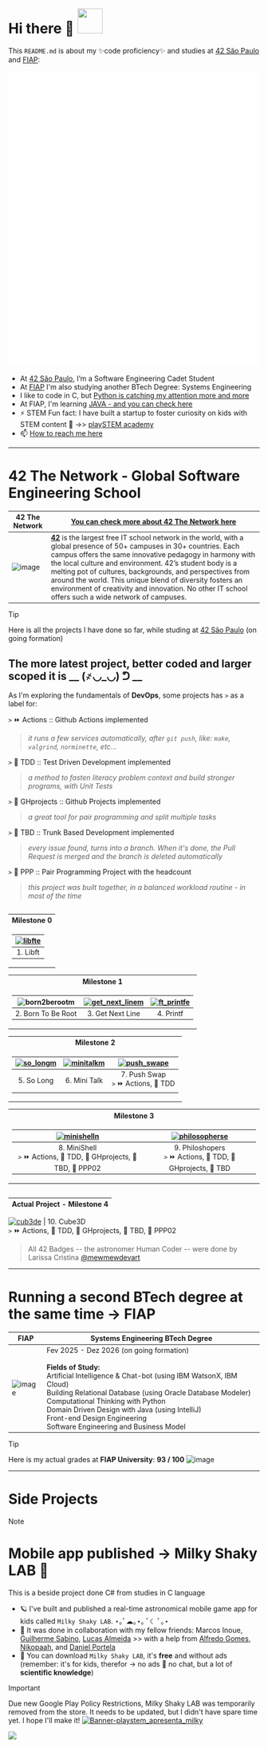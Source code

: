 # Hi there 👋 <img src="https://github.com/user-attachments/assets/f631effd-1eae-47aa-9257-7f6cda239884" width="50" height="50" />

This `README.md` is about my ✨code proficiency✨ and studies at [42 São Paulo](https://42sp.org.br/) and [FIAP](https://www.fiap.com.br/graduacao/tecnologo/analise-e-desenvolvimento-de-sistemas/):

[![status](https://raw.githubusercontent.com/biralavor/github-stats-transparent/output/generated/overview.svg)](#)
[![languages](https://raw.githubusercontent.com/biralavor/github-stats-transparent/output/generated/languages.svg)](#)



- At [42 São Paulo](https://42sp.org.br/), I’m a Software Engineering Cadet Student
- At [FIAP](https://www.fiap.com.br/graduacao/tecnologo/analise-e-desenvolvimento-de-sistemas/) I'm also studying another BTech Degree: Systems Engineering
- I like to code in C, but [Python is catching my attention more and more](https://github.com/biralavor/42_discovery_piscine_Python)
- At FIAP, I'm learning [JAVA - and you can check here](https://github.com/biralavor/FIAP-DomainDrivenDesign-JAVA)
- ⚡ STEM Fun fact: I have built a startup to foster curiosity on kids with STEM content 🔭 ->> [playSTEM academy](https://biralavor.github.io/playstem_academy/)
- 📫 [How to reach me here](https://airgo.bio/bira/)

---
# 42 The Network - Global Software Engineering School
| 42 The Network | [You can check more about 42 The Network here](https://www.42network.org/) |
| - | - |
| ![image](https://github.com/user-attachments/assets/63623e7f-e76f-4632-9957-058286ec20bb) | **[42](https://www.42network.org/)** is the largest free IT school network in the world, with a global presence of 50+ campuses in 30+ countries. Each campus offers the same innovative pedagogy in harmony with the local culture and environment. 42’s student body is a melting pot of cultures, backgrounds, and perspectives from around the world. This unique blend of diversity fosters an environment of creativity and innovation. No other IT school offers such a wide network of campuses. |


> [!TIP]
> Here is all the projects I have done so far, while studing at [42 São Paulo](https://42sp.org.br/) (on going formation)
> ## The more latest project, better coded and larger scoped it is 	 __   (҂◡_◡) ᕤ   __
>
> As I'm exploring the fundamentals of **DevOps**, some projects has `>` as a label for:
> 
> `>` ⏩ Actions :: Github Actions implemented
> > _it runs a few services automatically, after `git push`, like: `make`, `valgrind`, `norminette`, etc..._
> 
> `>` 🚸 TDD :: Test Driven Development implemented
> > _a method to fasten literacy problem context and build stronger programs, with Unit Tests_
> 
> `>` 📐 GHprojects :: Github Projects implemented
> > _a great tool for pair programming and split multiple tasks_
> 
> `>` 🔩 TBD :: Trunk Based Development implemented
> > _every issue found, turns into a branch. When it's done, the Pull Request is merged and the branch is deleted automatically_
>
> `>` 🔗 PPP :: Pair Programming Project with the headcount
> > _this project was built together, in a balanced workload routine - in most of the time_
> 
<div style="overflow-x:auto;">
 
<table>
<tr>
 <th>Milestone 0</th>
</tr>

 <tr><td>

| [![libfte](https://github.com/biralavor/42_libft/assets/80487147/881ed657-9387-4a12-a6fe-7053d8c278f1 "Libft Project")](https://github.com/biralavor/42_libft) |
| :-: |
| 1. Libft |
</table>

<table>
<tr>
 <th>Milestone 1</th>
</tr>

</tr></td>
<tr><td>
  
| ![born2berootm](https://github.com/biralavor/biralavor/assets/80487147/6d9e75d5-eb59-415a-bcf6-0153d2f2b2bd "Born To Be Root Project - with Bonus") | [![get_next_linem](https://github.com/biralavor/42_getnextline/assets/80487147/6c9b2552-7395-4717-b16a-14e9cec5a085 "Get Next Line Project - with Bonus")](https://github.com/biralavor/42_getnextline/tree/main) | [![ft_printfe](https://github.com/biralavor/42_printf/assets/80487147/5bd49a5f-ed85-4c86-bf8a-5031433299a3 "Ft_printf Project")](https://github.com/biralavor/42_printf) |
| :-: | :-: | :-: |
| 2. Born To Be Root | 3. Get Next Line | 4. Printf |

</tr></td>
</table>

<table>
<tr>
<th>Milestone 2</th> 
</tr>

<tr><td>

| [![so_longm](https://github.com/biralavor/42_solong/assets/80487147/f760aaf0-3431-4fe8-81a2-09aa87535608 "So_long Project - with Bonus")](https://github.com/biralavor/42_solong) | [![minitalkm](https://github.com/biralavor/42_minitalk/assets/80487147/dd3eea53-d070-48b9-965c-682881ef7ff6 "Mini Talk Project - with Bonus")](https://github.com/biralavor/42_minitalk) | [![push_swape](https://github.com/biralavor/42_pushswap/assets/80487147/90c54513-52ea-419c-8db1-e9c315cbad69 "Push Swap")](https://github.com/biralavor/42_pushswap) |
| :-: | :-: | :-: |
| 5. So Long | 6. Mini Talk | 7. Push Swap <br> `>` ⏩ Actions, 🚸 TDD |

 </td></tr>
</table>

<table>
<tr>
<th>Milestone 3</th> 
</tr>

<tr><td>
 
| [![minishelln](https://github.com/user-attachments/assets/097957fc-e4e2-42bd-b6f4-89461aa860e5 "Mini Shell")](https://github.com/biralavor/42_minishell) | [![philosopherse](https://github.com/user-attachments/assets/3a5e657f-80cf-4da6-accd-279d1fdc21da "Philosophers")](https://github.com/biralavor/42_philosophers) |
| :-: | :-: | 
| 8. MiniShell <br> `>` ⏩ Actions, 🚸 TDD, 📐 GHprojects, 🔩 TBD, 🔗 PPP02 | 9. Philoshopers <br> `>` ⏩ Actions, 🚸 TDD, 📐 GHprojects, 🔩 TBD |

 </td></tr>
</table>
</div>

| Actual Project - Milestone 4|
| :-: |
[![cub3de](https://github.com/user-attachments/assets/1cfe735e-9574-4941-8bcf-4694896f40b5 "Cube 3D")](https://github.com/biralavor/42_cube3D)
| 10. Cube3D <br> `>` ⏩ Actions, 🚸 TDD, 📐 GHprojects, 🔩 TBD, 🔗 PPP02


> All 42 Badges -- the astronomer Human Coder -- were done by Larissa Cristina [@mewmewdevart](https://github.com/mewmewdevart/42Badges)

---
# Running a second BTech degree at the same time -> FIAP
| FIAP | Systems Engineering BTech Degree |
| - | - |
| ![image](https://github.com/user-attachments/assets/ad1d1bc1-22d6-4d89-a817-9efe43f9544d) | Fev 2025 - Dez 2026 (on going formation) <br><br> **Fields of Study:** <br> Artificial Intelligence & Chat-bot (using IBM WatsonX, IBM Cloud) <br> Building Relational Database (using Oracle Database Modeler) <br> Computational Thinking with Python <br> Domain Driven Design with Java (using IntelliJ) <br> Front-end Design Engineering <br> Software Engineering and Business Model |


>[!Tip]
> Here is my actual grades at **FIAP University**: **93 / 100**
>![image](https://github.com/user-attachments/assets/bdd0b29e-f0ea-4f00-900c-495b2c8533f9)

---
# Side Projects
> [!NOTE]
> # Mobile app published -> Milky Shaky LAB 💫
> This is a beside project done C# from studies in C language

- 🪐 I've built and published a real-time astronomical mobile game app for kids called `Milky Shaky LAB`. ⋆｡ﾟ☁︎｡⋆｡ ﾟ☾ ﾟ｡⋆
- 👯 It was done in collaboration with my fellow friends: Marcos Inoue, [Guilherme Sabino](https://github.com/guilmedev), [Lucas Almeida](https://github.com/lucasrdea) >> with a help from [Alfredo Gomes](https://github.com/alfredo1995), [Nikopaah](https://github.com/nikopaah), and [Daniel Portela](https://www.linkedin.com/in/daniel-portela-725637b3/)
- 📲 You can download `Milky Shaky LAB`, it's **free** and without ads (remember: it's for kids, therefor -> no ads 🚫 no chat, but a lot of **scientific knowledge**)

> [!IMPORTANT]
> Due new Google Play Policy Restrictions, Milky Shaky LAB was temporarily removed from the store. It needs to be updated, but I didn't have spare time yet. I hope I'll make it!
[![Banner-playstem_apresenta_milky](https://github.com/biralavor/biralavor/assets/80487147/442aba5b-fee5-4999-9978-936856a7748c "app: Milky Shaky LAB")](https://biralavor.github.io/playstem_academy/)

![](https://komarev.com/ghpvc/?username=biralavor&abbreviated=true&label=profile+views)


<!--
- 🌱 I’m currently learning ...
- 👯 I’m looking to collaborate on ...
- 🤔 I’m looking for help with ...
- 💬 Ask me about ...
- 😄 Pronouns: ...
 ...
-->
